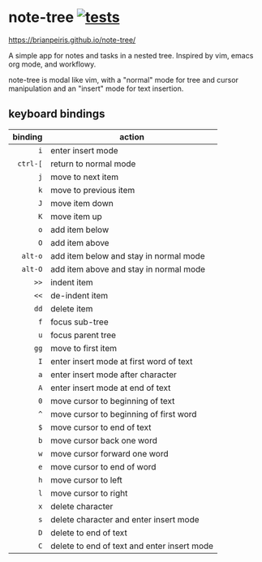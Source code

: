 # note-tree [![tests](https://github.com/brianpeiris/note-tree/actions/workflows/tests.yml/badge.svg)](https://github.com/brianpeiris/note-tree/actions/workflows/tests.yml)

https://brianpeiris.github.io/note-tree/

A simple app for notes and tasks in a nested tree. Inspired by vim, emacs org mode, and workflowy.

note-tree is modal like vim, with a "normal" mode for tree and cursor manipulation and an "insert" mode for text insertion.

## keyboard bindings

|binding|action|
|-:|-|
|`i`|enter insert mode|
|`ctrl-[`|return to normal mode|
|`j`|move to next item|
|`k`|move to previous item|
|`J`|move item down|
|`K`|move item up|
|`o`|add item below|
|`O`|add item above|
|`alt-o`|add item below and stay in normal mode|
|`alt-O`|add item above and stay in normal mode|
|`>>`|indent item|
|`<<`|de-indent item|
|`dd`|delete item|
|`f`|focus sub-tree|
|`u`|focus parent tree|
|`gg`|move to first item|
|`I`|enter insert mode at first word of text|
|`a`|enter insert mode after character|
|`A`|enter insert mode at end of text|
|`0`|move cursor to beginning of text|
|`^`|move cursor to beginning of first word|
|`$`|move cursor to end of text|
|`b`|move cursor back one word|
|`w`|move cursor forward one word|
|`e`|move cursor to end of word|
|`h`|move cursor to left|
|`l`|move cursor to right|
|`x`|delete character|
|`s`|delete character and enter insert mode|
|`D`|delete to end of text|
|`C`|delete to end of text and enter insert mode|
